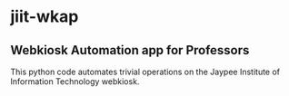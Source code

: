 # jiit-wkap
## Webkiosk Automation app for Professors
This python code automates trivial operations on the Jaypee Institute of Information Technology webkiosk.
